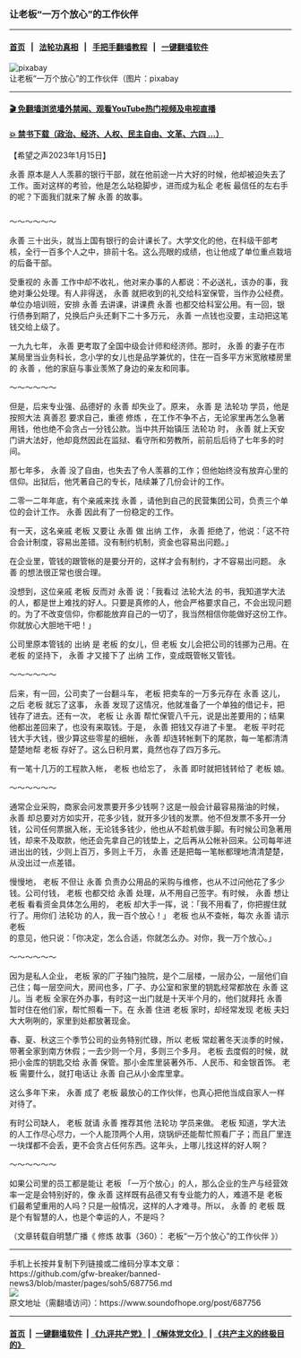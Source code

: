 ### 让老板“一万个放心”的工作伙伴
------------------------

#### [首页](https://github.com/gfw-breaker/banned-news3/blob/master/README.md) &nbsp;&nbsp;|&nbsp;&nbsp; [法轮功真相](https://github.com/begood0513/basic/blob/master/README.md)  &nbsp;&nbsp;|&nbsp;&nbsp; [手把手翻墙教程](https://github.com/gfw-breaker/guides/wiki)  &nbsp;&nbsp;|&nbsp;&nbsp; [一键翻墙软件](https://github.com/gfw-breaker/nogfw/blob/master/README.md)  



<div><img alt="pixabay" src="https://img.soundofhope.org/2023-01/calculator-723925_1280-1673813224132.jpg"/>
<br/><figcaption class="caption">
 让老板“一万个放心”的工作伙伴（图片：pixabay
</figcaption></div><hr/>

#### [ 🎬  免翻墙浏览墙外禁闻、观看YouTube热门视频及电视直播](https://github.com/gfw-breaker/HelloWorld)

#### [ 💥  禁书下载（政治、经济、人权、民主自由、文革、六四 ...）](https://github.com/gfw-breaker/books/blob/master/README.md)

<div><div class="Content__Wrapper sc-1bvya0-0 elmmKw article_body" itemprop="articleBody">
 <div id="post_place_1">
 </div>
 <p class="meta-top">
  <span class="meta">
   【希望之声2023年1月15日】
  </span>
 </p>
 <p style="margin-bottom:24px">
  <ok href="/term/828747">
   永善
  </ok>
  原本是人人羡慕的银行干部，就在他前途一片大好的时候，他却被迫失去了工作。面对这样的考验，他是怎么站稳脚步，进而成为私企
  <ok href="/term/71469">
   老板
  </ok>
  最信任的左右手的呢？下面我们就来了解
  <ok href="/term/828747">
   永善
  </ok>
  的故事。
 </p>
 <p>
  ～～～～～～
 </p>
 <p>
  <ok href="/term/828747">
   永善
  </ok>
  三十出头，就当上国有银行的会计课长了。大学文化的他，在科级干部考核，全行一百多个人之中，排前十名。这么亮眼的成绩，也让他成了单位重点栽培的后备干部。
 </p>
 <p>
  受重视的
  <ok href="/term/828747">
   永善
  </ok>
  工作中却不收礼，他对来办事的人都说：不必送礼，该办的事，我绝对秉公处理。有人非得送，
  <ok href="/term/828747">
   永善
  </ok>
  就把收到的礼交给科室保管，当作办公经费。单位办培训班，安排
  <ok href="/term/828747">
   永善
  </ok>
  去讲课，讲课费
  <ok href="/term/828747">
   永善
  </ok>
  也都交给科室公用。有一回，银行债券到期了，兑换后户头还剩下二十多万元，
  <ok href="/term/828747">
   永善
  </ok>
  一点钱也没要，主动把这笔钱交给上级了。
 </p>
 <p>
  一九九七年，
  <ok href="/term/828747">
   永善
  </ok>
  更考取了全国中级会计师和经济师。那时，
  <ok href="/term/828747">
   永善
  </ok>
  的妻子在市某局里当业务科长，念小学的女儿也是品学兼优的，住在一百多平方米宽敞楼房里的
  <ok href="/term/828747">
   永善
  </ok>
  ，他的家庭与事业羡煞了身边的亲友和同事。
 </p>
 <p>
  ～～～～～～
 </p>
 <p>
  但是，后来专业强、品德好的
  <ok href="/term/828747">
   永善
  </ok>
  却失业了。原来，
  <ok href="/term/828747">
   永善
  </ok>
  是
  <ok href="/term/968">
   法轮功
  </ok>
  学员，他是按照大法
  <ok href="/term/7789">
   真善忍
  </ok>
  要求自己，重德
  <ok href="/term/554195">
   修炼
  </ok>
  ，在工作不争不占，无论家里再怎么急著用钱，他也绝不会贪占一分钱公款。当中共开始镇压
  <ok href="/term/968">
   法轮功
  </ok>
  时，
  <ok href="/term/828747">
   永善
  </ok>
  就上天安门讲大法好，他却竟然因此在监狱、看守所和劳教所，前前后后待了七年多的时间。
 </p>
 <p>
  那七年多，
  <ok href="/term/828747">
   永善
  </ok>
  没了自由，也失去了令人羡慕的工作；但他始终没有放弃心里的信仰。出狱后，他凭著自己的专长，陆续兼了几份会计的工作。
 </p>
 <p>
  二零一二年年底，有个亲戚来找
  <ok href="/term/828747">
   永善
  </ok>
  ，请他到自己的民营集团公司，负责三个单位的会计工作。
  <ok href="/term/828747">
   永善
  </ok>
  因此有了一份稳定的工作。
 </p>
 <p>
  有一天，这名亲戚
  <ok href="/term/71469">
   老板
  </ok>
  又要让
  <ok href="/term/828747">
   永善
  </ok>
  做
  <ok href="/term/647913">
   出纳
  </ok>
  工作，
  <ok href="/term/828747">
   永善
  </ok>
  拒绝了，他说：「这不符合会计制度，容易出差错。没有制约机制，资金也容易出问题。」
 </p>
 <p>
  在企业里，管钱的跟管帐的是要分开的，这样才会有制约，才不容易出问题。
  <ok href="/term/828747">
   永善
  </ok>
  的想法很正常也很合理。
 </p>
 <p>
  没想到，这位亲戚
  <ok href="/term/71469">
   老板
  </ok>
  反而对
  <ok href="/term/828747">
   永善
  </ok>
  说：「我看过
  <ok href="/term/8055">
   法轮大法
  </ok>
  的书，我知道学大法的人，都是世上难找的好人。只要是真修的人，他会严格要求自己，不会出现问题的。为了不改变信仰，你都能放弃自己的一切了，我当然相信你能做好这份工作。你就放心大胆地干吧！」
 </p>
 <p>
  公司里原本管钱的
  <ok href="/term/647913">
   出纳
  </ok>
  是
  <ok href="/term/71469">
   老板
  </ok>
  的女儿，但
  <ok href="/term/71469">
   老板
  </ok>
  女儿会把公司的钱挪为己用。在
  <ok href="/term/71469">
   老板
  </ok>
  的坚持下，
  <ok href="/term/828747">
   永善
  </ok>
  才又接下了
  <ok href="/term/647913">
   出纳
  </ok>
  工作，变成既管帐又管钱。
 </p>
 <p>
  ～～～～～～
 </p>
 <p>
  后来，有一回，公司卖了一台翻斗车，
  <ok href="/term/71469">
   老板
  </ok>
  把卖车的一万多元存在
  <ok href="/term/828747">
   永善
  </ok>
  这儿，之后
  <ok href="/term/71469">
   老板
  </ok>
  就忘了这事，
  <ok href="/term/828747">
   永善
  </ok>
  发现了这情况，他就准备了一个单独的借记卡，把钱存了进去。还有一次，
  <ok href="/term/71469">
   老板
  </ok>
  让
  <ok href="/term/828747">
   永善
  </ok>
  帮忙保管八千元，说是出差要用的；结果他都出差回来了，也没有来取钱。于是，
  <ok href="/term/828747">
   永善
  </ok>
  把钱又存进了卡里。
  <ok href="/term/71469">
   老板
  </ok>
  平时花钱大手大钱，很少算这些零星的细帐，
  <ok href="/term/828747">
   永善
  </ok>
  却连转帐剩下的尾款，每一笔都清清楚楚地帮
  <ok href="/term/71469">
   老板
  </ok>
  存好了。这么日积月累，竟然也存了四万多元。
 </p>
 <p>
  有一笔十几万的工程款入帐，
  <ok href="/term/71469">
   老板
  </ok>
  也给忘了，
  <ok href="/term/828747">
   永善
  </ok>
  即时就把钱转给了
  <ok href="/term/71469">
   老板
  </ok>
  娘。
 </p>
 <p>
  ～～～～～～
 </p>
 <p>
  通常企业采购，商家会问发票要开多少钱啊？这是一般会计最容易揩油的时候，
  <ok href="/term/828747">
   永善
  </ok>
  却总要对方如实开，花多少钱，就开多少钱的发票。他不但发票不多开一分钱，公司任何票据入帐，无论钱多钱少，他也从不趁机做手脚。有时候公司急著用钱，却来不及取款，他还会先拿自己的钱垫上，之后再从公帐补回来。公司每年进进出出的钱，少则上百万，多则上千万，
  <ok href="/term/828747">
   永善
  </ok>
  还是把每一笔帐都理地清清楚楚，从没出过一点差错。
 </p>
 <p>
  慢慢地，
  <ok href="/term/71469">
   老板
  </ok>
  不但让
  <ok href="/term/828747">
   永善
  </ok>
  负责办公用品的采购与维修，也从不过问他花了多少钱。公司付钱，
  <ok href="/term/71469">
   老板
  </ok>
  也都交给
  <ok href="/term/828747">
   永善
  </ok>
  处理，从不用自己签字。有时候，
  <ok href="/term/828747">
   永善
  </ok>
  想让
  <ok href="/term/71469">
   老板
  </ok>
  看看资金具体怎么用的，
  <ok href="/term/71469">
   老板
  </ok>
  却大手一挥，说：「我不用看了，你把握住就行了。用你们
  <ok href="/term/968">
   法轮功
  </ok>
  的人，我一百个放心！」
  <ok href="/term/71469">
   老板
  </ok>
  也从不查帐，每次
  <ok href="/term/828747">
   永善
  </ok>
  请示
  <ok href="/term/71469">
   老板
  </ok>
  的意见，他只说：「你决定，怎么合适，你就怎么办。对你，我一万个放心。」
 </p>
 <p>
  ～～～～～～
 </p>
 <p>
  因为是私人企业，
  <ok href="/term/71469">
   老板
  </ok>
  家的厂子独门独院，是个二层楼，一层办公，一层他们自己住；每一层空间大，房间也多，厂子、办公室和家里的钥匙经常都放在
  <ok href="/term/828747">
   永善
  </ok>
  这儿。当
  <ok href="/term/71469">
   老板
  </ok>
  全家在外办事，有时这一出门就是十天半个月的，他们就拜托
  <ok href="/term/828747">
   永善
  </ok>
  暂时住在他们家，帮忙照看一下。在
  <ok href="/term/828747">
   永善
  </ok>
  住进
  <ok href="/term/71469">
   老板
  </ok>
  家时，却经常发现
  <ok href="/term/71469">
   老板
  </ok>
  夫妇大大咧咧的，家里到处都放著现金。
 </p>
 <p>
  春、夏、秋这三个季节公司的业务特别忙碌，所以
  <ok href="/term/71469">
   老板
  </ok>
  常趁著冬天淡季的时候，带著全家到南方休假；一去少则一个月，多则三个多月。
  <ok href="/term/71469">
   老板
  </ok>
  去度假的时候，就把小金库的钥匙交给
  <ok href="/term/828747">
   永善
  </ok>
  保管。那小金库里装著外币、人民币、和金银首饰。
  <ok href="/term/71469">
   老板
  </ok>
  需要什么，就打电话让
  <ok href="/term/828747">
   永善
  </ok>
  自己从小金库里拿。
 </p>
 <p>
  这么多年下来，
  <ok href="/term/828747">
   永善
  </ok>
  成了
  <ok href="/term/71469">
   老板
  </ok>
  最放心的工作伙伴，也真心把他当成自家人一样对待了。
 </p>
 <p>
  有时公司缺人，
  <ok href="/term/71469">
   老板
  </ok>
  就请
  <ok href="/term/828747">
   永善
  </ok>
  推荐其他
  <ok href="/term/968">
   法轮功
  </ok>
  学员来做。
  <ok href="/term/71469">
   老板
  </ok>
  知道，学大法的人工作尽心尽力，一个人能顶两个人用，烧锅炉还能帮忙照看厂子；而且厂里连一块煤都不会丢，更不会贪占任何东西。这年头，上哪儿找这样的好人啊？
 </p>
 <p>
  ～～～～～～
 </p>
 <p>
  如果公司里的员工都是能让
  <ok href="/term/71469">
   老板
  </ok>
  「一万个放心」的人，那么企业的生产与经营效率一定是会特别好的，像
  <ok href="/term/828747">
   永善
  </ok>
  这样既有品德又有专业能力的人，难道不是
  <ok href="/term/71469">
   老板
  </ok>
  们最希望重用的人吗？只是一般情况，这样的人才难寻。所以，
  <ok href="/term/828747">
   永善
  </ok>
  的
  <ok href="/term/71469">
   老板
  </ok>
  既是个有智慧的人，也是个幸运的人，不是吗？
 </p>
 <p>
  （文章转载自明慧广播《
  <ok href="/term/554195">
   修炼
  </ok>
  故事（360）：
  <ok href="https://www.mhradio.org/showprogram/15442.html">
   老板“一万个放心”的工作伙伴
  </ok>
  》）
 </p>
</div>
</div>
<hr/>
手机上长按并复制下列链接或二维码分享本文章：<br/>
https://github.com/gfw-breaker/banned-news3/blob/master/pages/soh5/687756.md <br/>
<a href='https://github.com/gfw-breaker/banned-news3/blob/master/pages/soh5/687756.md'><img src='https://github.com/gfw-breaker/banned-news3/blob/master/pages/soh5/687756.md.png'/></a> <br/>
原文地址（需翻墙访问）：https://www.soundofhope.org/post/687756


------------------------
#### [首页](https://github.com/gfw-breaker/banned-news3/blob/master/README.md) &nbsp;|&nbsp; [一键翻墙软件](https://github.com/gfw-breaker/nogfw/blob/master/README.md) &nbsp;| [《九评共产党》](https://github.com/gfw-breaker/9ping.md/blob/master/README.md#九评之一评共产党是什么) | [《解体党文化》](https://github.com/gfw-breaker/jtdwh.md/blob/master/README.md) | [《共产主义的终极目的》](https://github.com/gfw-breaker/gczydzjmd.md/blob/master/README.md)


<img src='http://gfw-breaker.win/banned-news3/pages/soh5/687756.md' width='0px' height='0px'/>
